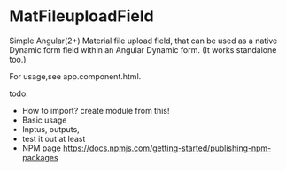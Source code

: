 # MatFileuploadField

Simple Angular(2+) Material file upload field, that can be used as a native Dynamic form field within an Angular Dynamic form. (It works standalone too.)

For usage,see app.component.html.

todo:
- How to import? create module from this! 
- Basic usage
- Inptus, outputs, 
- test it out at least
- NPM page https://docs.npmjs.com/getting-started/publishing-npm-packages

